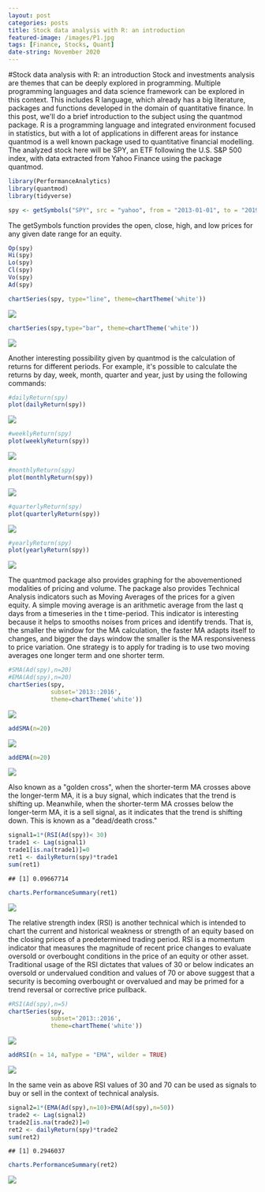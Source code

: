 ```yaml
---
layout: post
categories: posts
title: Stock data analysis with R: an introduction   
featured-image: /images/P1.jpg
tags: [Finance, Stocks, Quant]
date-string: November 2020
---
```


#Stock data analysis with R: an introduction 
Stock and investments analysis are themes that can be deeply explored in programming. Multiple programming languages and data science framework can be explored in this context. This includes R language, which already has a big literature, packages and functions developed in the domain of quantitative finance. In this post, we'll do a brief introduction to the subject using the quantmod package. R is a programming language and integrated environment focused in statistics, but with a lot of applications in different areas for instance quantmod is a well known package used to quantitative financial modelling. The analyzed stock here will be SPY, an ETF following the U.S. S&P 500 index, with data extracted from Yahoo Finance using the package quantmod.




```r
library(PerformanceAnalytics)
library(quantmod)
library(tidyverse)
```



```r
spy <- getSymbols("SPY", src = "yahoo", from = "2013-01-01", to = "2019-06-01", auto.assign = FALSE)
```


 The getSymbols function provides the open, close, high, and low prices for any given date range for an equity.


```r
Op(spy)
Hi(spy)
Lo(spy)
Cl(spy)
Vo(spy)
Ad(spy)
```



```r
chartSeries(spy, type="line", theme=chartTheme('white'))
```

![](/images/unnamed-chunk-3-1.png)

```r
chartSeries(spy,type="bar", theme=chartTheme('white'))
```

![](/images/unnamed-chunk-3-2.png)


Another interesting possibility given by quantmod is the calculation of returns for different periods. For example, it's possible to calculate the returns by day, week, month, quarter and year, just by using the following commands:



```r
#dailyReturn(spy)
plot(dailyReturn(spy))
```

![](/images/unnamed-chunk-4-1.png)

```r
#weeklyReturn(spy)
plot(weeklyReturn(spy))
```

![](/images/unnamed-chunk-4-2.png)

```r
#monthlyReturn(spy)
plot(monthlyReturn(spy))
```

![](/images/unnamed-chunk-4-3.png)

```r
#quarterlyReturn(spy)
plot(quarterlyReturn(spy))
```

![](/images/unnamed-chunk-4-4.png)

```r
#yearlyReturn(spy)
plot(yearlyReturn(spy))
```

![](/images/unnamed-chunk-4-5.png)


The quantmod package also provides graphing for the abovementioned modalities of pricing and volume. The package also provides Technical Analysis indicators such as Moving Averages of the prices for a given equity. A simple moving average is an arithmetic average from the last q days from a timeseries in the t time-period. This indicator is interesting because it helps to smooths noises from prices and identify trends. That is, the smaller the window for the MA calculation, the faster MA adapts itself to changes, and bigger the days window the smaller is the MA responsiveness to price variation. One strategy is to apply for trading is to use two moving averages one longer term and one shorter term.


```r
#SMA(Ad(spy),n=20)
#EMA(Ad(spy),n=20)
chartSeries(spy,
            subset='2013::2016',
            theme=chartTheme('white'))
```

![](/images/unnamed-chunk-5-1.png)

```r
addSMA(n=20)
```

![](/images/unnamed-chunk-5-2.png)

```r
addEMA(n=20)
```

![](/images/unnamed-chunk-5-3.png)



Also known as a "golden cross", when the shorter-term MA crosses above the longer-term MA, it is a buy signal, which indicates that the trend is shifting up. Meanwhile, when the shorter-term MA crosses below the longer-term MA, it is a sell signal, as it indicates that the trend is shifting down. This is known as a "dead/death cross." 



```r
signal1=1*(RSI(Ad(spy))< 30)
trade1 <- Lag(signal1)
trade1[is.na(trade1)]=0
ret1 <- dailyReturn(spy)*trade1
sum(ret1)
```

```
## [1] 0.09667714
```

```r
charts.PerformanceSummary(ret1)
```

![](/images/unnamed-chunk-6-1.png)



The relative strength index (RSI) is another technical which is intended to chart the current and historical weakness or strength of an equity based on the closing prices of a predetermined trading period. RSI is a momentum indicator that measures the magnitude of recent price changes to evaluate oversold or overbought conditions in the price of an equity or other asset. Traditional usage of the RSI dictates that values of 30 or below indicates an oversold or undervalued condition and values of 70 or above suggest that a security is becoming overbought or overvalued and may be primed for a trend reversal or corrective price pullback.


```r
#RSI(Ad(spy),n=5)
chartSeries(spy,
            subset='2013::2016',
            theme=chartTheme('white'))
```

![](/images/unnamed-chunk-7-1.png)

```r
addRSI(n = 14, maType = "EMA", wilder = TRUE)
```

![](/images/unnamed-chunk-7-2.png)


In the same vein as above RSI values of 30 and 70 can be used as signals to buy or sell in the context of technical analysis. 



```r
signal2=1*(EMA(Ad(spy),n=10)>EMA(Ad(spy),n=50))
trade2 <- Lag(signal2)
trade2[is.na(trade2)]=0
ret2 <- dailyReturn(spy)*trade2
sum(ret2)
```

```
## [1] 0.2946037
```

```r
charts.PerformanceSummary(ret2)
```

![](/images/unnamed-chunk-8-1.png)

